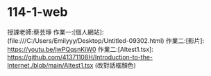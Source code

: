 # 114-1-web
授課老師:蔡芸琤
作業一:[個人網站]: (file:///C:/Users/Emilyyy/Desktop/Untitled-09302.html)
作業二:[影片]: https://youtu.be/jwPQqsnKiW0
作業二:[AItest1.tsx]: https://github.com/41371108H/Introduction-to-the-Internet./blob/main/AItest1.tsx (改對話框顏色)
